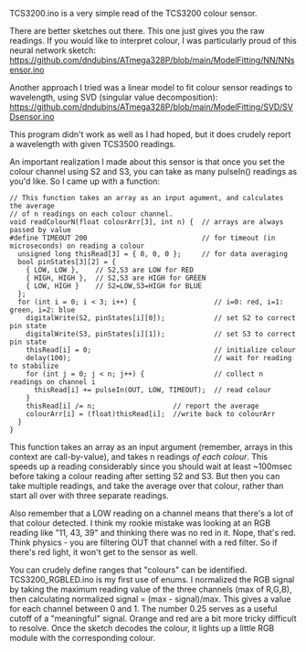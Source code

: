 TCS3200.ino is a very simple read of the TCS3200 colour sensor.<p>

There are better sketches out there. This one just gives you the raw readings. If you would like to interpret colour, I was particularly proud of this neural network sketch:
https://github.com/dndubins/ATmega328P/blob/main/ModelFitting/NN/NNsensor.ino<p>

Another approach I tried was a linear model to fit colour sensor readings to wavelength, using SVD (singular value decomposition):
https://github.com/dndubins/ATmega328P/blob/main/ModelFitting/SVD/SVDsensor.ino<p>

This program didn't work as well as I had hoped, but it does crudely report a wavelength with given TCS3500 readings.<p>

An important realization I made about this sensor is that once you set the colour channel using S2 and S3, you can take as many pulseIn() readings as you'd like. So I came up with a function:<p>
```
// This function takes an array as an input agument, and calculates the average
// of n readings on each colour channel.
void readColourN(float colourArr[3], int n) {  // arrays are always passed by value
#define TIMEOUT 200                            // for timeout (in microseconds) on reading a colour
  unsigned long thisRead[3] = { 0, 0, 0 };     // for data averaging
  bool pinStates[3][2] = {
    { LOW, LOW },    // S2,S3 are LOW for RED
    { HIGH, HIGH },  // S2,S3 are HIGH for GREEN
    { LOW, HIGH }    // S2=LOW,S3=HIGH for BLUE
  };
  for (int i = 0; i < 3; i++) {                   // i=0: red, i=1: green, i=2: blue
    digitalWrite(S2, pinStates[i][0]);            // set S2 to correct pin state
    digitalWrite(S3, pinStates[i][1]);            // set S3 to correct pin state
    thisRead[i] = 0;                              // initialize colour
    delay(100);                                   // wait for reading to stabilize
    for (int j = 0; j < n; j++) {                 // collect n readings on channel i
      thisRead[i] += pulseIn(OUT, LOW, TIMEOUT);  // read colour
    }
    thisRead[i] /= n;                   // report the average
    colourArr[i] = (float)thisRead[i];  //write back to colourArr
  }
}
```
This function takes an array as an input argument (remember, arrays in this context are call-by-value), and takes n readings *of each colour*. This speeds up a reading considerably since you should wait at least ~100msec before taking a colour reading after setting S2 and S3. But then you can take multiple readings, and take the average over that colour, rather than start all over with three separate readings.<p>

Also remember that a LOW reading on a channel means that there's a lot of that colour detected. I think my rookie mistake was looking at an RGB reading like  "11, 43, 39" and thinking there was no red in it. Nope, that's red. Think physics - you are filtering OUT that channel with a red filter. So if there's red light, it won't get to the sensor as well. <p>

You can crudely define ranges that "colours" can be identified. TCS3200_RGBLED.ino is my first use of enums. I normalized the RGB signal by taking the maximum reading value of the three channels (max of R,G,B), then calculating normalized signal = (max - signal)/max. This gives a value for each channel between 0 and 1. The number 0.25 serves as a useful cutoff of a "meaningful" signal. Orange and red are a bit more tricky difficult to resolve. Once the sketch decodes the colour, it lights up a little RGB module with the corresponding colour.
